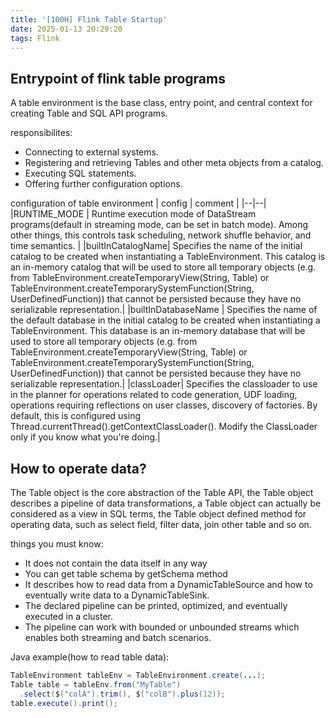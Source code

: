```yaml
---
title: '[100H] Flink Table Startup'
date: 2025-01-13 20:29:20
tags: Flink
---
```


## Entrypoint of flink table programs
A table environment is the base class, entry point, and central context for creating Table and SQL API programs.

responsibilites:
+ Connecting to external systems.
+ Registering and retrieving Tables and other meta objects from a catalog.
+ Executing SQL statements.
+ Offering further configuration options.

configuration of table environment
| config | comment |
|--|--|
|RUNTIME_MODE | Runtime execution mode of DataStream programs(default in streaming mode, can be set in batch mode). Among other things, this controls task scheduling, network shuffle behavior, and time semantics. |
|builtInCatalogName| Specifies the name of the initial catalog to be created when instantiating a TableEnvironment. This catalog is an in-memory catalog that will be used to store all temporary objects (e.g. from TableEnvironment.createTemporaryView(String, Table) or TableEnvironment.createTemporarySystemFunction(String, UserDefinedFunction)) that cannot be persisted because they have no serializable representation.|
|builtInDatabaseName | Specifies the name of the default database in the initial catalog to be created when instantiating a TableEnvironment. This database is an in-memory database that will be used to store all temporary objects (e.g. from TableEnvironment.createTemporaryView(String, Table) or TableEnvironment.createTemporarySystemFunction(String, UserDefinedFunction)) that cannot be persisted because they have no serializable representation.|
|classLoader| Specifies the classloader to use in the planner for operations related to code generation, UDF loading, operations requiring reflections on user classes, discovery of factories. By default, this is configured using Thread.currentThread().getContextClassLoader(). Modify the ClassLoader only if you know what you're doing.|

## How to operate data?

The Table object is the core abstraction of the Table API, the Table object describes a pipeline of data transformations, a Table object can actually be considered as a view in SQL terms, the Table object defined method for operating data, such as select field, filter data, join other table and so on.

things you must know:
+ It does not contain the data itself in any way
+ You can get table schema by getSchema method
+ It describes how to read data from a DynamicTableSource and how to eventually write data to a DynamicTableSink.
+ The declared pipeline can be printed, optimized, and eventually executed in a cluster.
+ The pipeline can work with bounded or unbounded streams which enables both streaming and batch scenarios.

Java example(how to read table data): 
```java
TableEnvironment tableEnv = TableEnvironment.create(...);
Table table = tableEnv.from("MyTable")
  .select($("colA").trim(), $("colB").plus(12));
table.execute().print();
```
